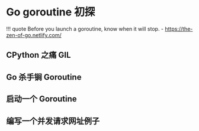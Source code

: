 # Go goroutine 初探

!!! quote
    Before you launch a goroutine, know when it will stop. - https://the-zen-of-go.netlify.com/

## CPython 之痛 GIL


## Go 杀手锏 Goroutine


## 启动一个 Goroutine


## 编写一个并发请求网址例子
